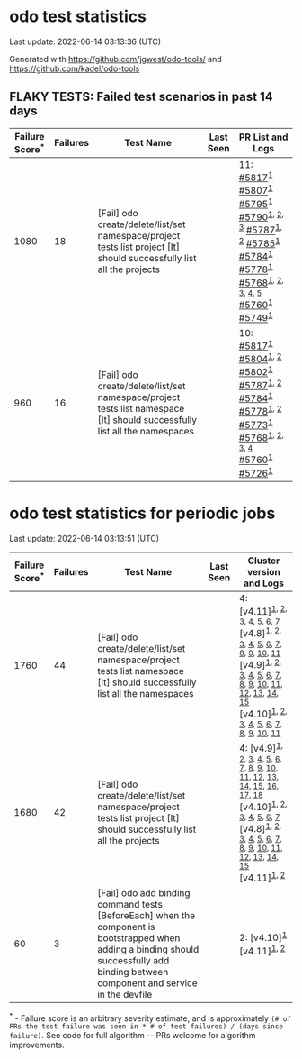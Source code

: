 # odo test statistics
Last update: 2022-06-14 03:13:36 (UTC)

Generated with https://github.com/jgwest/odo-tools/ and https://github.com/kadel/odo-tools
## FLAKY TESTS: Failed test scenarios in past 14 days
| Failure Score<sup>*</sup> | Failures | Test Name | Last Seen | PR List and Logs 
|---|---|---|---|---|
| 1080 | 18 | [Fail] odo create/delete/list/set namespace/project tests list project [It] should successfully list all the projects  |  | 11: [#5817](https://github.com/openshift/odo/pull/5817)<sup>[1](https://storage.googleapis.com/origin-ci-test/pr-logs/pull/openshift_odo/5817/pull-ci-redhat-developer-odo-main-v4.10-integration-e2e/1536358590166601728/build-log.txt)</sup> [#5807](https://github.com/openshift/odo/pull/5807)<sup>[1](https://storage.googleapis.com/origin-ci-test/pr-logs/pull/openshift_odo/5807/pull-ci-redhat-developer-odo-main-v4.10-integration-e2e/1536229985721782272/build-log.txt)</sup> [#5795](https://github.com/openshift/odo/pull/5795)<sup>[1](https://storage.googleapis.com/origin-ci-test/pr-logs/pull/openshift_odo/5795/pull-ci-redhat-developer-odo-main-v4.10-integration-e2e/1534157969539731456/build-log.txt)</sup> [#5790](https://github.com/openshift/odo/pull/5790)<sup>[1](https://storage.googleapis.com/origin-ci-test/pr-logs/pull/openshift_odo/5790/pull-ci-redhat-developer-odo-main-v4.10-integration-e2e/1533732693865402368/build-log.txt), [2](https://storage.googleapis.com/origin-ci-test/pr-logs/pull/openshift_odo/5790/pull-ci-redhat-developer-odo-main-v4.10-integration-e2e/1533755239457361920/build-log.txt), [3](https://storage.googleapis.com/origin-ci-test/pr-logs/pull/openshift_odo/5790/pull-ci-redhat-developer-odo-main-v4.10-integration-e2e/1533782142809542656/build-log.txt)</sup> [#5787](https://github.com/openshift/odo/pull/5787)<sup>[1](https://storage.googleapis.com/origin-ci-test/pr-logs/pull/openshift_odo/5787/pull-ci-redhat-developer-odo-main-v4.10-integration-e2e/1532644696872980480/build-log.txt), [2](https://storage.googleapis.com/origin-ci-test/pr-logs/pull/openshift_odo/5787/pull-ci-redhat-developer-odo-main-v4.10-integration-e2e/1532392793849204736/build-log.txt)</sup> [#5785](https://github.com/openshift/odo/pull/5785)<sup>[1](https://storage.googleapis.com/origin-ci-test/pr-logs/pull/openshift_odo/5785/pull-ci-redhat-developer-odo-main-v4.10-integration-e2e/1536417845607403520/build-log.txt)</sup> [#5784](https://github.com/openshift/odo/pull/5784)<sup>[1](https://storage.googleapis.com/origin-ci-test/pr-logs/pull/openshift_odo/5784/pull-ci-redhat-developer-odo-main-v4.10-integration-e2e/1532090437098016768/build-log.txt)</sup> [#5778](https://github.com/openshift/odo/pull/5778)<sup>[1](https://storage.googleapis.com/origin-ci-test/pr-logs/pull/openshift_odo/5778/pull-ci-redhat-developer-odo-main-v4.10-integration-e2e/1534514421265600512/build-log.txt)</sup> [#5768](https://github.com/openshift/odo/pull/5768)<sup>[1](https://storage.googleapis.com/origin-ci-test/pr-logs/pull/openshift_odo/5768/pull-ci-redhat-developer-odo-main-v4.10-integration-e2e/1532647050619916288/build-log.txt), [2](https://storage.googleapis.com/origin-ci-test/pr-logs/pull/openshift_odo/5768/pull-ci-redhat-developer-odo-main-v4.10-integration-e2e/1534569207881011200/build-log.txt), [3](https://storage.googleapis.com/origin-ci-test/pr-logs/pull/openshift_odo/5768/pull-ci-redhat-developer-odo-main-v4.10-integration-e2e/1532349363072798720/build-log.txt), [4](https://storage.googleapis.com/origin-ci-test/pr-logs/pull/openshift_odo/5768/pull-ci-redhat-developer-odo-main-v4.10-integration-e2e/1531577577636892672/build-log.txt), [5](https://storage.googleapis.com/origin-ci-test/pr-logs/pull/openshift_odo/5768/pull-ci-redhat-developer-odo-main-v4.10-integration-e2e/1534874323146248192/build-log.txt)</sup> [#5760](https://github.com/openshift/odo/pull/5760)<sup>[1](https://storage.googleapis.com/origin-ci-test/pr-logs/pull/openshift_odo/5760/pull-ci-redhat-developer-odo-main-v4.10-integration-e2e/1532725308787003392/build-log.txt)</sup> [#5749](https://github.com/openshift/odo/pull/5749)<sup>[1](https://storage.googleapis.com/origin-ci-test/pr-logs/pull/openshift_odo/5749/pull-ci-redhat-developer-odo-main-v4.10-integration-e2e/1532372374639349760/build-log.txt)</sup> 
| 960 | 16 | [Fail] odo create/delete/list/set namespace/project tests list namespace [It] should successfully list all the namespaces  |  | 10: [#5817](https://github.com/openshift/odo/pull/5817)<sup>[1](https://storage.googleapis.com/origin-ci-test/pr-logs/pull/openshift_odo/5817/pull-ci-redhat-developer-odo-main-v4.10-integration-e2e/1536358590166601728/build-log.txt)</sup> [#5804](https://github.com/openshift/odo/pull/5804)<sup>[1](https://storage.googleapis.com/origin-ci-test/pr-logs/pull/openshift_odo/5804/pull-ci-redhat-developer-odo-main-v4.10-integration-e2e/1534794854767267840/build-log.txt), [2](https://storage.googleapis.com/origin-ci-test/pr-logs/pull/openshift_odo/5804/pull-ci-redhat-developer-odo-main-v4.10-integration-e2e/1534413699459059712/build-log.txt)</sup> [#5802](https://github.com/openshift/odo/pull/5802)<sup>[1](https://storage.googleapis.com/origin-ci-test/pr-logs/pull/openshift_odo/5802/pull-ci-redhat-developer-odo-main-v4.10-integration-e2e/1534184373849427968/build-log.txt)</sup> [#5787](https://github.com/openshift/odo/pull/5787)<sup>[1](https://storage.googleapis.com/origin-ci-test/pr-logs/pull/openshift_odo/5787/pull-ci-redhat-developer-odo-main-v4.10-integration-e2e/1533799661989531648/build-log.txt), [2](https://storage.googleapis.com/origin-ci-test/pr-logs/pull/openshift_odo/5787/pull-ci-redhat-developer-odo-main-v4.10-integration-e2e/1534459158567325696/build-log.txt)</sup> [#5784](https://github.com/openshift/odo/pull/5784)<sup>[1](https://storage.googleapis.com/origin-ci-test/pr-logs/pull/openshift_odo/5784/pull-ci-redhat-developer-odo-main-v4.10-integration-e2e/1532090437098016768/build-log.txt)</sup> [#5778](https://github.com/openshift/odo/pull/5778)<sup>[1](https://storage.googleapis.com/origin-ci-test/pr-logs/pull/openshift_odo/5778/pull-ci-redhat-developer-odo-main-v4.10-integration-e2e/1531902001368010752/build-log.txt), [2](https://storage.googleapis.com/origin-ci-test/pr-logs/pull/openshift_odo/5778/pull-ci-redhat-developer-odo-main-v4.10-integration-e2e/1533679768413671424/build-log.txt)</sup> [#5773](https://github.com/openshift/odo/pull/5773)<sup>[1](https://storage.googleapis.com/origin-ci-test/pr-logs/pull/openshift_odo/5773/pull-ci-redhat-developer-odo-main-v4.10-integration-e2e/1531543543372320768/build-log.txt)</sup> [#5768](https://github.com/openshift/odo/pull/5768)<sup>[1](https://storage.googleapis.com/origin-ci-test/pr-logs/pull/openshift_odo/5768/pull-ci-redhat-developer-odo-main-v4.10-integration-e2e/1532349363072798720/build-log.txt), [2](https://storage.googleapis.com/origin-ci-test/pr-logs/pull/openshift_odo/5768/pull-ci-redhat-developer-odo-main-v4.10-integration-e2e/1532773761558777856/build-log.txt), [3](https://storage.googleapis.com/origin-ci-test/pr-logs/pull/openshift_odo/5768/pull-ci-redhat-developer-odo-main-v4.10-integration-e2e/1531554240701403136/build-log.txt), [4](https://storage.googleapis.com/origin-ci-test/pr-logs/pull/openshift_odo/5768/pull-ci-redhat-developer-odo-main-v4.10-integration-e2e/1534536601256857600/build-log.txt)</sup> [#5760](https://github.com/openshift/odo/pull/5760)<sup>[1](https://storage.googleapis.com/origin-ci-test/pr-logs/pull/openshift_odo/5760/pull-ci-redhat-developer-odo-main-v4.10-integration-e2e/1535186339434074112/build-log.txt)</sup> [#5726](https://github.com/openshift/odo/pull/5726)<sup>[1](https://storage.googleapis.com/origin-ci-test/pr-logs/pull/openshift_odo/5726/pull-ci-redhat-developer-odo-main-v4.10-integration-e2e/1534170881280970752/build-log.txt)</sup> 


# odo test statistics for periodic jobs
Last update: 2022-06-14 03:13:51 (UTC)

| Failure Score<sup>*</sup> | Failures | Test Name | Last Seen | Cluster version and Logs 
|---|---|---|---|---|
| 1760 | 44 | [Fail] odo create/delete/list/set namespace/project tests list namespace [It] should successfully list all the namespaces  |  | 4: [v4.11]<sup>[1](https://storage.googleapis.com/origin-ci-test/logs/periodic-ci-redhat-developer-odo-main-v4.11-integration-e2e-periodic/1535683550680977408/build-log.txt), [2](https://storage.googleapis.com/origin-ci-test/logs/periodic-ci-redhat-developer-odo-main-v4.11-integration-e2e-periodic/1536045942707326976/build-log.txt), [3](https://storage.googleapis.com/origin-ci-test/logs/periodic-ci-redhat-developer-odo-main-v4.11-integration-e2e-periodic/1531787850448637952/build-log.txt), [4](https://storage.googleapis.com/origin-ci-test/logs/periodic-ci-redhat-developer-odo-main-v4.11-integration-e2e-periodic/1536317795069857792/build-log.txt), [5](https://storage.googleapis.com/origin-ci-test/logs/periodic-ci-redhat-developer-odo-main-v4.11-integration-e2e-periodic/1534777608217038848/build-log.txt), [6](https://storage.googleapis.com/origin-ci-test/logs/periodic-ci-redhat-developer-odo-main-v4.11-integration-e2e-periodic/1532603255136194560/build-log.txt), [7](https://storage.googleapis.com/origin-ci-test/logs/periodic-ci-redhat-developer-odo-main-v4.11-integration-e2e-periodic/1533871477265272832/build-log.txt)</sup> [v4.8]<sup>[1](https://storage.googleapis.com/origin-ci-test/logs/periodic-ci-redhat-developer-odo-main-v4.8-integration-e2e-periodic/1532331539436670976/build-log.txt), [2](https://storage.googleapis.com/origin-ci-test/logs/periodic-ci-redhat-developer-odo-main-v4.8-integration-e2e-periodic/1535864744873824256/build-log.txt), [3](https://storage.googleapis.com/origin-ci-test/logs/periodic-ci-redhat-developer-odo-main-v4.8-integration-e2e-periodic/1531787851279110144/build-log.txt), [4](https://storage.googleapis.com/origin-ci-test/logs/periodic-ci-redhat-developer-odo-main-v4.8-integration-e2e-periodic/1533780995629649920/build-log.txt), [5](https://storage.googleapis.com/origin-ci-test/logs/periodic-ci-redhat-developer-odo-main-v4.8-integration-e2e-periodic/1534687179756802048/build-log.txt), [6](https://storage.googleapis.com/origin-ci-test/logs/periodic-ci-redhat-developer-odo-main-v4.8-integration-e2e-periodic/1536045943550382080/build-log.txt), [7](https://storage.googleapis.com/origin-ci-test/logs/periodic-ci-redhat-developer-odo-main-v4.8-integration-e2e-periodic/1536499063220867072/build-log.txt), [8](https://storage.googleapis.com/origin-ci-test/logs/periodic-ci-redhat-developer-odo-main-v4.8-integration-e2e-periodic/1532422081596100608/build-log.txt), [9](https://storage.googleapis.com/origin-ci-test/logs/periodic-ci-redhat-developer-odo-main-v4.8-integration-e2e-periodic/1536408338370138112/build-log.txt), [10](https://storage.googleapis.com/origin-ci-test/logs/periodic-ci-redhat-developer-odo-main-v4.8-integration-e2e-periodic/1536227156529516544/build-log.txt), [11](https://storage.googleapis.com/origin-ci-test/logs/periodic-ci-redhat-developer-odo-main-v4.8-integration-e2e-periodic/1533690341033512960/build-log.txt)</sup> [v4.9]<sup>[1](https://storage.googleapis.com/origin-ci-test/logs/periodic-ci-redhat-developer-odo-main-v4.9-integration-e2e-periodic/1536499064055533568/build-log.txt), [2](https://storage.googleapis.com/origin-ci-test/logs/periodic-ci-redhat-developer-odo-main-v4.9-integration-e2e-periodic/1532603256805527552/build-log.txt), [3](https://storage.googleapis.com/origin-ci-test/logs/periodic-ci-redhat-developer-odo-main-v4.9-integration-e2e-periodic/1532422082527236096/build-log.txt), [4](https://storage.googleapis.com/origin-ci-test/logs/periodic-ci-redhat-developer-odo-main-v4.9-integration-e2e-periodic/1533146760002670592/build-log.txt), [5](https://storage.googleapis.com/origin-ci-test/logs/periodic-ci-redhat-developer-odo-main-v4.9-integration-e2e-periodic/1531606730046181376/build-log.txt), [6](https://storage.googleapis.com/origin-ci-test/logs/periodic-ci-redhat-developer-odo-main-v4.9-integration-e2e-periodic/1533690341876568064/build-log.txt), [7](https://storage.googleapis.com/origin-ci-test/logs/periodic-ci-redhat-developer-odo-main-v4.9-integration-e2e-periodic/1532331539856101376/build-log.txt), [8](https://storage.googleapis.com/origin-ci-test/logs/periodic-ci-redhat-developer-odo-main-v4.9-integration-e2e-periodic/1534233934550798336/build-log.txt), [9](https://storage.googleapis.com/origin-ci-test/logs/periodic-ci-redhat-developer-odo-main-v4.9-integration-e2e-periodic/1535321159183110144/build-log.txt), [10](https://storage.googleapis.com/origin-ci-test/logs/periodic-ci-redhat-developer-odo-main-v4.9-integration-e2e-periodic/1531968959878795264/build-log.txt), [11](https://storage.googleapis.com/origin-ci-test/logs/periodic-ci-redhat-developer-odo-main-v4.9-integration-e2e-periodic/1534415167293493248/build-log.txt), [12](https://storage.googleapis.com/origin-ci-test/logs/periodic-ci-redhat-developer-odo-main-v4.9-integration-e2e-periodic/1532150422519681024/build-log.txt), [13](https://storage.googleapis.com/origin-ci-test/logs/periodic-ci-redhat-developer-odo-main-v4.9-integration-e2e-periodic/1534687180608245760/build-log.txt), [14](https://storage.googleapis.com/origin-ci-test/logs/periodic-ci-redhat-developer-odo-main-v4.9-integration-e2e-periodic/1535864745712685056/build-log.txt), [15](https://storage.googleapis.com/origin-ci-test/logs/periodic-ci-redhat-developer-odo-main-v4.9-integration-e2e-periodic/1535774288253030400/build-log.txt)</sup> [v4.10]<sup>[1](https://storage.googleapis.com/origin-ci-test/logs/periodic-ci-redhat-developer-odo-main-v4.10-integration-e2e-periodic/1532875206496882688/build-log.txt), [2](https://storage.googleapis.com/origin-ci-test/logs/periodic-ci-redhat-developer-odo-main-v4.10-integration-e2e-periodic/1533962279463161856/build-log.txt), [3](https://storage.googleapis.com/origin-ci-test/logs/periodic-ci-redhat-developer-odo-main-v4.10-integration-e2e-periodic/1533599883515138048/build-log.txt), [4](https://storage.googleapis.com/origin-ci-test/logs/periodic-ci-redhat-developer-odo-main-v4.10-integration-e2e-periodic/1534868205124718592/build-log.txt), [5](https://storage.googleapis.com/origin-ci-test/logs/periodic-ci-redhat-developer-odo-main-v4.10-integration-e2e-periodic/1535593003714875392/build-log.txt), [6](https://storage.googleapis.com/origin-ci-test/logs/periodic-ci-redhat-developer-odo-main-v4.10-integration-e2e-periodic/1536227154860183552/build-log.txt), [7](https://storage.googleapis.com/origin-ci-test/logs/periodic-ci-redhat-developer-odo-main-v4.10-integration-e2e-periodic/1533237501500592128/build-log.txt), [8](https://storage.googleapis.com/origin-ci-test/logs/periodic-ci-redhat-developer-odo-main-v4.10-integration-e2e-periodic/1531606726669766656/build-log.txt), [9](https://storage.googleapis.com/origin-ci-test/logs/periodic-ci-redhat-developer-odo-main-v4.10-integration-e2e-periodic/1533327944196296704/build-log.txt), [10](https://storage.googleapis.com/origin-ci-test/logs/periodic-ci-redhat-developer-odo-main-v4.10-integration-e2e-periodic/1533780993528303616/build-log.txt), [11](https://storage.googleapis.com/origin-ci-test/logs/periodic-ci-redhat-developer-odo-main-v4.10-integration-e2e-periodic/1535049491801968640/build-log.txt)</sup> 
| 1680 | 42 | [Fail] odo create/delete/list/set namespace/project tests list project [It] should successfully list all the projects  |  | 4: [v4.9]<sup>[1](https://storage.googleapis.com/origin-ci-test/logs/periodic-ci-redhat-developer-odo-main-v4.9-integration-e2e-periodic/1532059536884502528/build-log.txt), [2](https://storage.googleapis.com/origin-ci-test/logs/periodic-ci-redhat-developer-odo-main-v4.9-integration-e2e-periodic/1536499064055533568/build-log.txt), [3](https://storage.googleapis.com/origin-ci-test/logs/periodic-ci-redhat-developer-odo-main-v4.9-integration-e2e-periodic/1534958753131008000/build-log.txt), [4](https://storage.googleapis.com/origin-ci-test/logs/periodic-ci-redhat-developer-odo-main-v4.9-integration-e2e-periodic/1532422082527236096/build-log.txt), [5](https://storage.googleapis.com/origin-ci-test/logs/periodic-ci-redhat-developer-odo-main-v4.9-integration-e2e-periodic/1535593006663471104/build-log.txt), [6](https://storage.googleapis.com/origin-ci-test/logs/periodic-ci-redhat-developer-odo-main-v4.9-integration-e2e-periodic/1533146760002670592/build-log.txt), [7](https://storage.googleapis.com/origin-ci-test/logs/periodic-ci-redhat-developer-odo-main-v4.9-integration-e2e-periodic/1534596358814568448/build-log.txt), [8](https://storage.googleapis.com/origin-ci-test/logs/periodic-ci-redhat-developer-odo-main-v4.9-integration-e2e-periodic/1531606730046181376/build-log.txt), [9](https://storage.googleapis.com/origin-ci-test/logs/periodic-ci-redhat-developer-odo-main-v4.9-integration-e2e-periodic/1533690341876568064/build-log.txt), [10](https://storage.googleapis.com/origin-ci-test/logs/periodic-ci-redhat-developer-odo-main-v4.9-integration-e2e-periodic/1535683552329338880/build-log.txt), [11](https://storage.googleapis.com/origin-ci-test/logs/periodic-ci-redhat-developer-odo-main-v4.9-integration-e2e-periodic/1531968959878795264/build-log.txt), [12](https://storage.googleapis.com/origin-ci-test/logs/periodic-ci-redhat-developer-odo-main-v4.9-integration-e2e-periodic/1534415167293493248/build-log.txt), [13](https://storage.googleapis.com/origin-ci-test/logs/periodic-ci-redhat-developer-odo-main-v4.9-integration-e2e-periodic/1533237504860229632/build-log.txt), [14](https://storage.googleapis.com/origin-ci-test/logs/periodic-ci-redhat-developer-odo-main-v4.9-integration-e2e-periodic/1534143393532219392/build-log.txt), [15](https://storage.googleapis.com/origin-ci-test/logs/periodic-ci-redhat-developer-odo-main-v4.9-integration-e2e-periodic/1535411739149996032/build-log.txt), [16](https://storage.googleapis.com/origin-ci-test/logs/periodic-ci-redhat-developer-odo-main-v4.9-integration-e2e-periodic/1531697191771443200/build-log.txt), [17](https://storage.googleapis.com/origin-ci-test/logs/periodic-ci-redhat-developer-odo-main-v4.9-integration-e2e-periodic/1535774288253030400/build-log.txt), [18](https://storage.googleapis.com/origin-ci-test/logs/periodic-ci-redhat-developer-odo-main-v4.9-integration-e2e-periodic/1535502190288834560/build-log.txt)</sup> [v4.10]<sup>[1](https://storage.googleapis.com/origin-ci-test/logs/periodic-ci-redhat-developer-odo-main-v4.10-integration-e2e-periodic/1531697188755738624/build-log.txt), [2](https://storage.googleapis.com/origin-ci-test/logs/periodic-ci-redhat-developer-odo-main-v4.10-integration-e2e-periodic/1531878300287242240/build-log.txt), [3](https://storage.googleapis.com/origin-ci-test/logs/periodic-ci-redhat-developer-odo-main-v4.10-integration-e2e-periodic/1534958750194995200/build-log.txt), [4](https://storage.googleapis.com/origin-ci-test/logs/periodic-ci-redhat-developer-odo-main-v4.10-integration-e2e-periodic/1532603254326693888/build-log.txt), [5](https://storage.googleapis.com/origin-ci-test/logs/periodic-ci-redhat-developer-odo-main-v4.10-integration-e2e-periodic/1534596356352512000/build-log.txt), [6](https://storage.googleapis.com/origin-ci-test/logs/periodic-ci-redhat-developer-odo-main-v4.10-integration-e2e-periodic/1535593003714875392/build-log.txt), [7](https://storage.googleapis.com/origin-ci-test/logs/periodic-ci-redhat-developer-odo-main-v4.10-integration-e2e-periodic/1535774285740642304/build-log.txt)</sup> [v4.8]<sup>[1](https://storage.googleapis.com/origin-ci-test/logs/periodic-ci-redhat-developer-odo-main-v4.8-integration-e2e-periodic/1533509145355882496/build-log.txt), [2](https://storage.googleapis.com/origin-ci-test/logs/periodic-ci-redhat-developer-odo-main-v4.8-integration-e2e-periodic/1534505818890702848/build-log.txt), [3](https://storage.googleapis.com/origin-ci-test/logs/periodic-ci-redhat-developer-odo-main-v4.8-integration-e2e-periodic/1532784463245742080/build-log.txt), [4](https://storage.googleapis.com/origin-ci-test/logs/periodic-ci-redhat-developer-odo-main-v4.8-integration-e2e-periodic/1534324702976151552/build-log.txt), [5](https://storage.googleapis.com/origin-ci-test/logs/periodic-ci-redhat-developer-odo-main-v4.8-integration-e2e-periodic/1531606729182154752/build-log.txt), [6](https://storage.googleapis.com/origin-ci-test/logs/periodic-ci-redhat-developer-odo-main-v4.8-integration-e2e-periodic/1533780995629649920/build-log.txt), [7](https://storage.googleapis.com/origin-ci-test/logs/periodic-ci-redhat-developer-odo-main-v4.8-integration-e2e-periodic/1535683551494672384/build-log.txt), [8](https://storage.googleapis.com/origin-ci-test/logs/periodic-ci-redhat-developer-odo-main-v4.8-integration-e2e-periodic/1533056203452583936/build-log.txt), [9](https://storage.googleapis.com/origin-ci-test/logs/periodic-ci-redhat-developer-odo-main-v4.8-integration-e2e-periodic/1533237503169925120/build-log.txt), [10](https://storage.googleapis.com/origin-ci-test/logs/periodic-ci-redhat-developer-odo-main-v4.8-integration-e2e-periodic/1534596358411915264/build-log.txt), [11](https://storage.googleapis.com/origin-ci-test/logs/periodic-ci-redhat-developer-odo-main-v4.8-integration-e2e-periodic/1535774287359643648/build-log.txt), [12](https://storage.googleapis.com/origin-ci-test/logs/periodic-ci-redhat-developer-odo-main-v4.8-integration-e2e-periodic/1532512806220337152/build-log.txt), [13](https://storage.googleapis.com/origin-ci-test/logs/periodic-ci-redhat-developer-odo-main-v4.8-integration-e2e-periodic/1532422081596100608/build-log.txt), [14](https://storage.googleapis.com/origin-ci-test/logs/periodic-ci-redhat-developer-odo-main-v4.8-integration-e2e-periodic/1536408338370138112/build-log.txt), [15](https://storage.googleapis.com/origin-ci-test/logs/periodic-ci-redhat-developer-odo-main-v4.8-integration-e2e-periodic/1533418590647095296/build-log.txt)</sup> [v4.11]<sup>[1](https://storage.googleapis.com/origin-ci-test/logs/periodic-ci-redhat-developer-odo-main-v4.11-integration-e2e-periodic/1535864744055934976/build-log.txt), [2](https://storage.googleapis.com/origin-ci-test/logs/periodic-ci-redhat-developer-odo-main-v4.11-integration-e2e-periodic/1532784461576409088/build-log.txt)</sup> 
| 60 | 3 | [Fail] odo add binding command tests [BeforeEach] when the component is bootstrapped when adding a binding should successfully add binding between component and service in the devfile  |  | 2: [v4.10]<sup>[1](https://storage.googleapis.com/origin-ci-test/logs/periodic-ci-redhat-developer-odo-main-v4.10-integration-e2e-periodic/1532784460720771072/build-log.txt)</sup> [v4.11]<sup>[1](https://storage.googleapis.com/origin-ci-test/logs/periodic-ci-redhat-developer-odo-main-v4.11-integration-e2e-periodic/1532240879635402752/build-log.txt), [2](https://storage.googleapis.com/origin-ci-test/logs/periodic-ci-redhat-developer-odo-main-v4.11-integration-e2e-periodic/1532422080765628416/build-log.txt)</sup> 



<sup>*</sup> - Failure score is an arbitrary severity estimate, and is approximately `(# of PRs the test failure was seen in * # of test failures) / (days since failure)`. See code for full algorithm -- PRs welcome for algorithm improvements.
